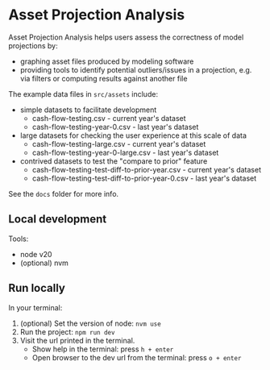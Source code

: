# Asset Projection Analysis

Asset Projection Analysis helps users assess the correctness of model projections by:
- graphing asset files produced by modeling software
- providing tools to identify potential outliers/issues in a projection, e.g. via filters or computing results against another file

The example data files in `src/assets` include:
- simple datasets to facilitate development
   - cash-flow-testing.csv - current year's dataset
   - cash-flow-testing-year-0.csv - last year's dataset
- large datasets for checking the user experience at this scale of data
   - cash-flow-testing-large.csv - current year's dataset
   - cash-flow-testing-year-0-large.csv - last year's dataset
- contrived datasets to test the "compare to prior" feature
   - cash-flow-testing-test-diff-to-prior-year.csv - current year's dataset
   - cash-flow-testing-test-diff-to-prior-year-0.csv - last year's dataset

See the `docs` folder for more info.

## Local development

Tools:
- node v20
- (optional) nvm

## Run locally

In your terminal:
1. (optional) Set the version of node: `nvm use`
1. Run the project: `npm run dev`
1. Visit the url printed in the terminal.
   - Show help in the terminal: press `h + enter`
   - Open browser to the dev url from the terminal: press `o + enter`
